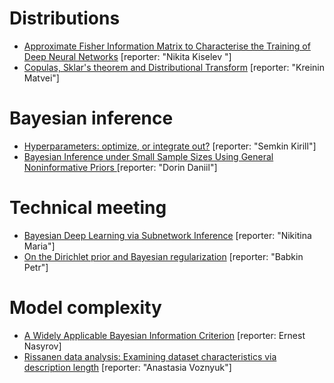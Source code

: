 #  Distributions
* [Approximate Fisher Information Matrix to Characterise the Training of Deep Neural Networks](https://arxiv.org/pdf/1810.06767.pdf) [reporter: "Nikita Kiselev
  "]
* [Copulas, Sklar's theorem  and Distributional Transform](https://link.springer.com/chapter/10.1007/978-3-642-33590-7_1) [reporter: "Kreinin Matvei"]

# Bayesian inference
* [Hyperparameters: optimize, or integrate out?](https://bayes.wustl.edu/MacKay/alpha.pdf) [reporter: "Semkin Kirill"]
* [Bayesian Inference under Small Sample Sizes Using General Noninformative Priors ](https://www.mdpi.com/2227-7390/9/21/2810) [reporter: "Dorin Daniil"]

# Technical meeting
  * [Bayesian Deep Learning via Subnetwork Inference](http://proceedings.mlr.press/v139/daxberger21a/daxberger21a.pdf) [reporter: "Nikitina Maria"]
  * [On the Dirichlet prior and Bayesian regularization](https://proceedings.neurips.cc/paper_files/paper/2002/file/1819932ff5cf474f4f19e7c7024640c2-Paper.pdf) [reporter: "Babkin Petr"]

# Model complexity
* [A Widely Applicable Bayesian Information Criterion](https://www.jmlr.org/papers/volume14/watanabe13a/watanabe13a.pdf) [reporter: Ernest Nasyrov]
* [Rissanen data analysis: Examining dataset characteristics via description length](http://proceedings.mlr.press/v139/perez21a/perez21a.pdf) [reporter: "Anastasia Voznyuk"]
